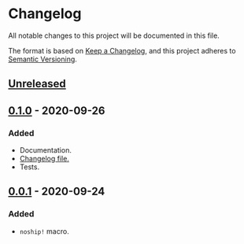 # Changelog
All notable changes to this project will be documented in this file.

The format is based on [Keep a Changelog](https://keepachangelog.com/en/1.0.0/),
and this project adheres to [Semantic Versioning](https://semver.org/spec/v2.0.0.html).

## [Unreleased]

## [0.1.0] - 2020-09-26
### Added
- Documentation.
- [Changelog file.](Changelog.md)
- Tests.

## [0.0.1] - 2020-09-24
### Added
- `noship!` macro.

[Unreleased]: https://github.com/kafji/noship/tree/master
[0.1.0]: https://github.com/kafji/noship/tree/v0.1.0
[0.0.1]: https://github.com/kafji/noship/tree/v0.0.1
